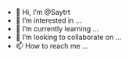 - 👋 Hi, I’m @Saytrt
- 👀 I’m interested in ... 
- 🌱 I’m currently learning ...
- 💞️ I’m looking to collaborate on ...
- 📫 How to reach me ...

<!---
Saytrt/Saytrt is a ✨ special ✨ repository because its `README.md` (this file) appears on your GitHub profile.
You can click the Preview link to take a look at your changes.
--->
